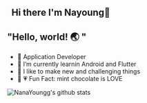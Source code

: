 ## &nbsp;  Hi there I'm Nayoung👋

<!--
**calmdownyoung/calmdownyoung** is a ✨ _special_ ✨ repository because its `README.md` (this file) appears on your GitHub profile.

Here are some ideas to get you started:

- 🔭 I’m currently working on ...
- 🌱 I’m currently learning ...
- 👯 I’m looking to collaborate on ...
- 🤔 I’m looking for help with ...
- 💬 Ask me about ...
- 📫 How to reach me: ...
- 😄 Pronouns: ...
- ⚡ Fun fact: ...
-->
## "Hello, world! :earth_asia: "
-  :art:  Application Developer
- 🌱  I’m currently learnin Android and Flutter
- :star2:  I like to make new and challenging things
-  :rabbit: :heartpulse:  Fun Fact: mint chocolate is LOVE

![NanaYoungg's github stats](https://github-readme-stats.vercel.app/api?username=NanaYoungg&show_icons=true)
